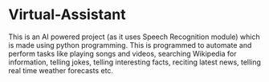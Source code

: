 # Virtual-Assistant
This is an AI powered project (as it uses Speech Recognition module) which is made using python programming. This is programmed to automate and perform tasks like playing songs and videos, searching Wikipedia for information, telling jokes, telling interesting facts, reciting latest news, telling real time weather forecasts etc.
